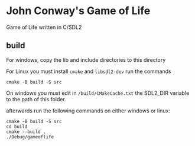 # John Conway's Game of Life
Game of Life written in C/SDL2


## build
For windows, copy the lib and include directories to this directory 
<br>

For Linux you must install `cmake` and `libsdl2-dev`
run the commands

```
cmake -B build -S src
```

On windows you must edit in `/build/CMakeCache.txt` the SDL2_DIR variable to the path of this folder.

afterwards run the following commands on either windows or linux:
```
cmake -B build -S src
cd build
cmake --build .
./Debug/gameoflife
```